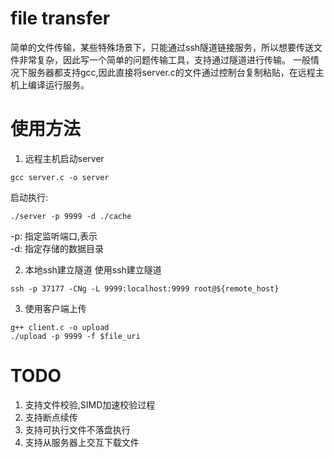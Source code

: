 # file transfer
简单的文件传输，某些特殊场景下，只能通过ssh隧道链接服务，所以想要传送文件非常复杂，因此写一个简单的问题传输工具，支持通过隧道进行传输。
一般情况下服务器都支持gcc,因此直接将server.c的文件通过控制台复制粘贴，在远程主机上编译运行服务。

# 使用方法
1. 远程主机启动server
```
gcc server.c -o server
```
启动执行:
```
./server -p 9999 -d ./cache
```
-p: 指定监听端口,表示  
-d: 指定存储的数据目录


2. 本地ssh建立隧道
使用ssh建立隧道
```
ssh -p 37177 -CNg -L 9999:localhost:9999 root@${remote_host}
```

3. 使用客户端上传
```
g++ client.c -o upload
./upload -p 9999 -f $file_uri
```

# TODO
1. 支持文件校验,SIMD加速校验过程
2. 支持断点续传
3. 支持可执行文件不落盘执行
4. 支持从服务器上交互下载文件


